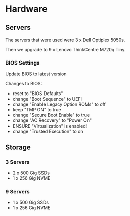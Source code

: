 # Hardware

## Servers

The servers that were used were 3 x Dell Optiplex 5050s.

Then we upgrade to 9 x Lenovo ThinkCentre M720q Tiny.

### BIOS Settings

Update BIOS to latest version

Changes to BIOS:
  - reset to "BIOS Defaults"
  - change "Boot Sequence" to UEFI
  - change "Enable Legacy Option ROMs" to off
  - keep "TMP ON" to true
  - change "Secure Boot Enable" to true
  - change "AC Recovery" to "Power On"
  - ENSURE "Virtualization" is enabled!
  - change "Trusted Execution" to on

## Storage

### 3 Servers 
- 2 x 500 Gig SSDs
- 1 x 256 Gig NVME

### 9 Servers 
- 1 x 500 Gig SSDs
- 1 x 256 Gig NVME
